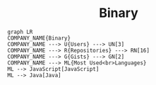<h1 align="center">Binary</h1>

```mermaid
graph LR
COMPANY_NAME{Binary}
COMPANY_NAME ---> U{Users} ---> UN[3]
COMPANY_NAME ---> R{Repositories} ---> RN[16]
COMPANY_NAME ---> G{Gists} ---> GN[2]
COMPANY_NAME ---> ML{Most Used<br>Languages}
ML --> JavaScript[JavaScript]
ML --> Java[Java]
```
